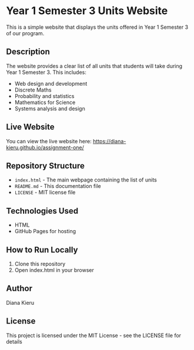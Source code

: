 # Year 1 Semester 3 Units Website

This is a simple website that displays the units offered in Year 1 Semester 3 of our program.

## Description
The website provides a clear list of all units that students will take during Year 1 Semester 3. This includes:
- Web design and development
- Discrete Maths
- Probability and statistics
- Mathematics for Science
- Systems analysis and design

## Live Website
You can view the live website here: https://diana-kieru.github.io/assignment-one/

## Repository Structure
- `index.html` - The main webpage containing the list of units
- `README.md` - This documentation file
- `LICENSE` - MIT license file

## Technologies Used
- HTML
- GitHub Pages for hosting

## How to Run Locally
1. Clone this repository
2. Open index.html in your browser

## Author
Diana Kieru

## License
This project is licensed under the MIT License - see the LICENSE file for details
